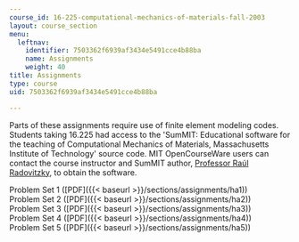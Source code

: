 ```yaml
---
course_id: 16-225-computational-mechanics-of-materials-fall-2003
layout: course_section
menu:
  leftnav:
    identifier: 7503362f6939af3434e5491cce4b88ba
    name: Assignments
    weight: 40
title: Assignments
type: course
uid: 7503362f6939af3434e5491cce4b88ba

---
```


Parts of these assignments require use of finite element modeling codes. Students taking 16.225 had access to the 'SumMIT: Educational software for the teaching of Computational Mechanics of Materials, Massachusetts Institute of Technology' source code. MIT OpenCourseWare users can contact the course instructor and SumMIT author, [Professor Raúl Radovitzky](mailto:rapa@mit.edu), to obtain the software.

Problem Set 1 ([PDF]({{< baseurl >}}/sections/assignments/ha1))  
Problem Set 2 ([PDF]({{< baseurl >}}/sections/assignments/ha2))  
Problem Set 3 ([PDF]({{< baseurl >}}/sections/assignments/ha3))  
Problem Set 4 ([PDF]({{< baseurl >}}/sections/assignments/ha4))  
Problem Set 5 ([PDF]({{< baseurl >}}/sections/assignments/ha5))